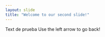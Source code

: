 ```yaml
---
layout: slide
title: "Welcome to our second slide!"
---
```

Text de prueba
Use the left arrow to go back!

